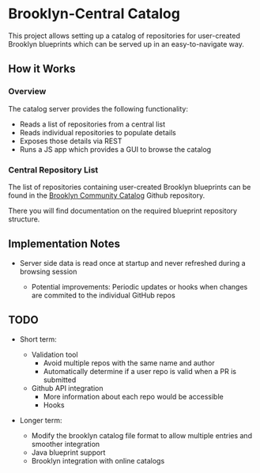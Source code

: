 # Brooklyn-Central Catalog

This project allows setting up a catalog of repositories for user-created Brooklyn blueprints
which can be served up in an easy-to-navigate way.

## How it Works 

### Overview 

The catalog server provides the following functionality:

* Reads a list of repositories from a central list
* Reads individual repositories to populate details
* Exposes those details via REST
* Runs a JS app which provides a GUI to browse the catalog

### Central Repository List

The list of repositories containing user-created Brooklyn blueprints can be found in the [Brooklyn Community Catalog](https://github.com/brooklyncentral/brooklyn-community-catalog) Github repository.

There you will find documentation on the required blueprint repository structure.


## Implementation Notes

* Server side data is read once at startup and never refreshed during a browsing session

	* Potential improvements: Periodic updates or hooks when changes are commited to the individual GitHub repos


## TODO

* Short term:
	* Validation tool
		* Avoid multiple repos with the same name and author
		* Automatically determine if a user repo is valid when a PR is submitted
	* Github API integration
		* More information about each repo would be accessible
		* Hooks 	


* Longer term:
	* Modify the brooklyn catalog file format to allow multiple entries and smoother integration
	* Java blueprint support
	* Brooklyn integration with online catalogs

